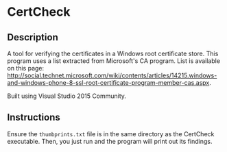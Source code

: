 # CertCheck

## Description
A tool for verifying the certificates in a Windows root certificate store. This program uses a list extracted from Microsoft's CA program. List is available on this page: http://social.technet.microsoft.com/wiki/contents/articles/14215.windows-and-windows-phone-8-ssl-root-certificate-program-member-cas.aspx. 

Built using Visual Studio 2015 Community.

## Instructions

Ensure the `thumbprints.txt` file is in the same directory as the CertCheck executable. Then, you just run and the program will print out its findings.